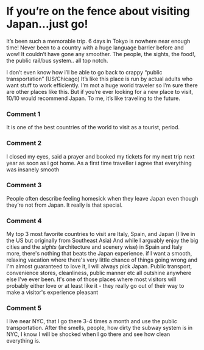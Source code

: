 # If you’re on the fence about visiting Japan…just go!

It’s been such a memorable trip. 6 days in  Tokyo is nowhere near enough time! Never been to a country with a huge language barrier before and wow! It couldn’t have gone any smoother. The people, the sights, the food!, the public rail/bus system.. all top notch.

 I don’t even know how i’ll be able to go back to crappy “public transportation” (US/Chicago) It’s like this place is run by actual adults who want stuff to work efficiently. I’m mot a huge world traveler so I’m sure there are other places like this. But if you’re ever looking for a new place to visit, 10/10 would recommend Japan. To me, it’s like traveling to the future.

### Comment 1

It is one of the best countries of the world to visit as a tourist, period.

### Comment 2

I closed my eyes, said a prayer and booked my tickets for my next trip next year as soon as i got home. As a first time traveller i agree that everything was insanely smooth

### Comment 3

People often describe feeling homesick when they leave Japan even though they’re not from Japan. It really is that special.

### Comment 4

My top 3 most favorite countries to visit are Italy, Spain, and Japan (I live in the US but originally from Southeast Asia) And while I arguably enjoy the big cities and the *sights* (architecture and scenery wise) in Spain and Italy more, there's nothing that beats the Japan experience. if I want a smooth, relaxing vacation where there's very little chance of things going wrong and I'm almost guaranteed to love it, I will always pick Japan. Public transport, convenience stores, cleanliness, public manner etc all outshine anywhere else I've ever been. It's one of those places where most visitors will probably either love or at least like it - they really go out of their way to make a visitor's experience pleasant

### Comment 5

I live near NYC, that I go there 3-4 times a month and use the public transportation. After the smells, people, how dirty the subway system is in NYC, I know I will be shocked when I go there and see how clean everything is.

